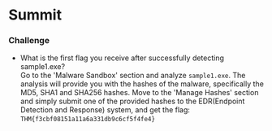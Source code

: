 # Summit

### Challenge

- What is the first flag you receive after successfully detecting sample1.exe? <br />
    Go to the 'Malware Sandbox' section and analyze <code style="color : name_color">sample1.exe</code>. The analysis will provide you with the hashes of the malware, specifically the MD5, SHA1 and SHA256 hashes.
    Move to the 'Manage Hashes' section and simply submit one of the provided hashes to the EDR(Endpoint Detection and Response) system, and get the flag: `THM{f3cbf08151a11a6a331db9c6cf5f4fe4}`
